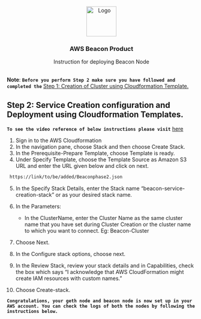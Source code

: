 <br />
<p align="center">
  <a href="https://www.launchnodes.com/">
    <img src="https://logo-public.s3.us-east-2.amazonaws.com/app+icon.png" alt="Logo" width="80" height="80">
  </a>

  <h3 align="center">AWS Beacon Product</h3>

  <p align="center">
    Instruction for deploying Beacon Node
    <br />
   <br />
    
  </p>
</p>

**Note**: **`Before you perform Step 2 make sure you have followed and completed the`**
[Step 1: Creation of Cluster using Cloudformation Template.](https://github.com/)<br/>

## Step 2: Service Creation configuration and Deployment using Cloudformation Templates.

 **`To see the video reference of below instructions please visit`** [here](https://drive.google.com/file/d/1CaLbWgPudVTfuDvMQ2vlcuqtj9wtrVNP/view?usp=sharing)

1. Sign in to the AWS Cloudformation 
2. In the navigation pane, choose Stack and then choose Create Stack.	
3. In the Prerequisite-Prepare Template, choose Template is ready.
4. Under Specify Template, choose the Template Source as Amazon S3 URL and enter the URL given below and click on next.
  ```sh
   https://link/to/be/added/Beaconphase2.json
   ```
5. In the Specify Stack Details, enter the Stack name “beacon-service-creation-stack” or as your desired stack name.
6. In the Parameters:

    - In the ClusterName, enter the Cluster Name as the same cluster name that you have set during Cluster Creation or the cluster name to which you want to connect. Eg: Beacon-Cluster
7. Choose Next.
8. In the Configure stack options, choose next.
9. In the Review Stack, review your stack details and in Capabilities, check the box which says “I acknowledge that AWS CloudFormation might create IAM resources with custom names.”
10. Choose Create-stack.



**`Congratulations, your geth node and beacon node is now set up in your AWS account. You can check the logs of both the nodes by following the instructions below.`**
